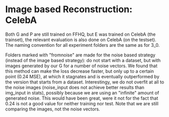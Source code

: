 # Image based Reconstruction: CelebA

Both G and P are still trained on FFHQ, but E was trained on CelebA (the trainset), the relevant evaluation is also done on CelebA (on the testset). The naming convention for all experiment folders are the same as for 3_0.

Folders marked with "fromnoise" are made for the noise based strategy (instead of the image based strategy): do not start with a dataset, but with images generated by our G for a number of noise vectors. We found that this method can make the loss decrease faster, but only up to a certain point (0.24 MSE), at which it stagnates and is eventually outperformed by the version that starts from a dataset. Interestingy, we do not overfit at all to the noise images (noise_input does not achieve better results than img_input in stats), possibly because we are using an "infinite" amount of generated noise. This would have been great, were it not for the fact that 0.24 is not a good value for neither training nor test. Note that we are still comparing the images, not the noise vectors.

